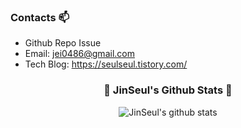 ### Contacts 📫

* Github Repo Issue
* Email: jei0486@gmail.com
* Tech Blog: https://seulseul.tistory.com/

<h3 align="center">👩‍ JinSeul's Github Stats 👩‍</h3>
<div align="center">

![JinSeul's github stats](https://github-readme-stats.vercel.app/api?username=JinSeul&show_icons=true&theme=merko)
</div>
